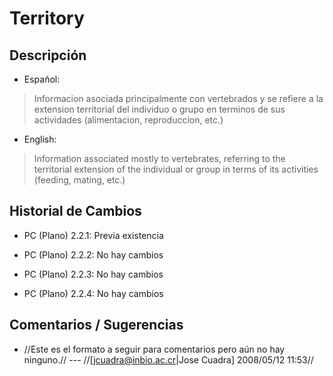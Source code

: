 # Territory #

## Descripción ##
  * Español:
> Informacion asociada principalmente con vertebrados y se refiere a la extension territorial del individuo o grupo en terminos de sus actividades (alimentacion, reproduccion, etc.)

  * English:
> Information associated mostly to vertebrates, referring to the territorial extension of the individual or group in terms of its activities (feeding, mating, etc.)

## Historial de Cambios ##
  * PC (Plano) 2.2.1: Previa existencia

  * PC (Plano) 2.2.2: No hay cambios

  * PC (Plano) 2.2.3: No hay cambios

  * PC (Plano) 2.2.4: No hay cambios


## Comentarios / Sugerencias ##

  * //Este es el formato a seguir para comentarios pero aún no hay ninguno.// --- //[jcuadra@inbio.ac.cr|Jose Cuadra] 2008/05/12 11:53//
